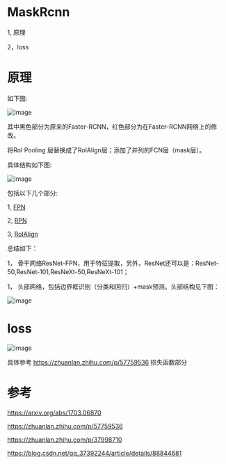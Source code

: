 MaskRcnn
===

1, 原理

2，loss


原理
===

如下图:

![image](https://user-images.githubusercontent.com/37278270/131234849-ef6da8f2-eed1-4cf0-b31d-e3ea5f5fe565.png)

其中黑色部分为原来的Faster-RCNN，红色部分为在Faster-RCNN网络上的修改。

将RoI Pooling 层替换成了RoIAlign层；添加了并列的FCN层（mask层）。

具体结构如下图:

![image](https://user-images.githubusercontent.com/37278270/131235615-fe7f1f6c-c5d3-4a77-b929-8d96f104281f.png)

包括以下几个部分:

1,  [FPN](https://github.com/chaotiaor/blog/blob/master/ObjectDetection/rcnn/FPN/one.md)

2,  [RPN](https://github.com/chaotiaor/blog/blob/master/ObjectDetection/rcnn/FasterRcnn/two.md)

3,  [RoIAlign](./two.md)

总结如下：

1， 骨干网络ResNet-FPN，用于特征提取，另外，ResNet还可以是：ResNet-50,ResNet-101,ResNeXt-50,ResNeXt-101；

1， 头部网络，包括边界框识别（分类和回归）+mask预测。头部结构见下图：

![image](https://user-images.githubusercontent.com/37278270/131235744-a90342c5-5480-4cd4-8f3c-10d05a18baaa.png)



loss
===

![image](https://user-images.githubusercontent.com/37278270/131235856-a8ffb0e2-1982-4d6a-94be-450aeb8b0f25.png)

具体参考
https://zhuanlan.zhihu.com/p/57759536
损失函数部分



参考
===

https://arxiv.org/abs/1703.06870

https://zhuanlan.zhihu.com/p/57759536

https://zhuanlan.zhihu.com/p/37998710

https://blog.csdn.net/qq_37392244/article/details/88844681
















